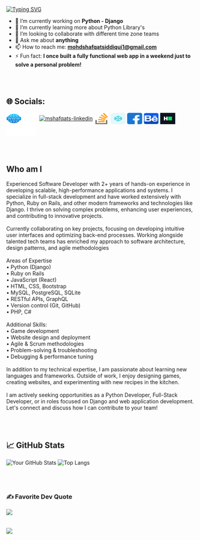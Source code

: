 <a href="https://git.io/typing-svg"><img src="https://readme-typing-svg.herokuapp.com?font=Courgette&size=33&pause=500&color=4A0790&center=true&vCenter=true&width=550&lines=Hi+There%F0%9F%91%8B;I'm+Mohammad+Shafqat+Siddiqui" alt="Typing SVG" /></a>

- 🔭 I’m currently working on **Python - Django**
- 🌱 I’m currently learning more about Python Library's
- 👯 I’m looking to collaborate with different time zone teams
- 💬 Ask me about **anything**
- 📫 How to reach me: **mohdshafqatsiddiqui1@gmail.com**
- ⚡ Fun fact: **I once built a fully functional web app in a weekend just to solve a personal problem!**

<br>
<br>

## 🌐 Socials:
<p align="left">
    <a href="https://mshafqats.netlify.app" target="blank"><img align="center" src="imgs/website.png" alt="mshafqats-hackerearth" height="30" width="40" /></a>
    <a href="https://www.hackerearth.com/@mshafqats/" target="blank"><img align="center" src="imgs/hackerearth.svg" alt="mshafqats-hackerearth" height="30" width="40" /></a>
    <a href="https://www.linkedin.com/in/mohammad-shafqat-siddiqui/" target="blank"><img align="center" src="https://raw.githubusercontent.com/rahuldkjain/github-profile-readme-generator/master/src/images/icons/Social/linked-in-alt.svg" alt="mshafqats-linkedin" height="30" width="40" /></a>
    <a href="https://stackoverflow.com/users/22464539/mohammad-shafqat-siddiqui" target="blank"><img align="center" src="imgs/stackoverflow.svg" alt="mshafqats-stackoverflow" height="30" width="40" /></a>
    <a href="https://codepen.io/Mohammad-Shafqat-Siddiqui" target="blank"><img align="center" src="imgs/codepen.svg" alt="mshafqats-codepen" height="30" width="40" /></a>
    <a href="https://www.facebook.com/mohdshafqat.siddiqui.5/" target="blank"><img align="center" src="imgs/facebook.svg" alt="mshafqats-facebook" height="30" width="40" /></a>
    <a href="https://www.behance.net/mshafqats" target="blank"><img align="center" src="imgs/behance.svg" alt="mshafqats-behance" height="30" width="40" /></a>
    <a href="https://www.hackerrank.com/profile/mohdshafqatsidd1" target="blank"><img align="center" src="imgs/hackerrank.svg" alt="mshafqats-hackerrank" height="30" width="40" /></a>
    <a href="https://mshafqats.netlify.app" target="blank"><img align="center" src="imgs/medium2.png" alt="mshafqats-medium" height="30" width="80" /></a>
</p>

<br>
<br>

## Who am I
<p>
Experienced Software Developer with 2+ years of hands-on experience in developing scalable, high-performance applications and systems. I specialize in full-stack development and have worked extensively with Python, Ruby on Rails, and other modern frameworks and technologies like Django. I thrive on solving complex problems, enhancing user experiences, and contributing to innovative projects.
<br><br>
Currently collaborating on key projects, focusing on developing intuitive user interfaces and optimizing back-end processes. Working alongside talented tech teams has enriched my approach to software architecture, design patterns, and agile methodologies
<br><br>
Areas of Expertise<br>
• Python (Django)<br>
• Ruby on Rails<br>
• JavaScript (React)<br>
• HTML, CSS, Bootstrap<br>
• MySQL, PostgreSQL, SQLite<br>
• RESTful APIs, GraphQL<br>
• Version control (Git, GitHub)<br>
• PHP, C#
<br><br>
Additional Skills:<br>
• Game development<br>
• Website design and deployment<br>
• Agile & Scrum methodologies<br>
• Problem-solving & troubleshooting<br>
• Debugging & performance tuning
<br><br>
In addition to my technical expertise, I am passionate about learning new languages and frameworks. Outside of work, I enjoy designing games, creating websites, and experimenting with new recipes in the kitchen.
<br><br>
I am actively seeking opportunities as a Python Developer, Full-Stack Developer, or in roles focused on Django and web application development. Let's connect and discuss how I can contribute to your team!
</p>

<br>
<br>

## 📈 GitHub Stats

![Your GitHub Stats](https://github-readme-stats.vercel.app/api?username=mshafqats&show_icons=true&hide_border=true&theme=radical)
![Top Langs](https://github-readme-stats.vercel.app/api/top-langs/?username=mshafqats&layout=compact&theme=radical)

<br>
<br>

### ✍️ Favorite Dev Quote
![](https://quotes-github-readme.vercel.app/api?type=horizontal&theme=light)<br/><br/>

[![](https://visitcount.itsvg.in/api?id=mshafqats&icon=10&color=13)](https://visitcount.itsvg.in)
